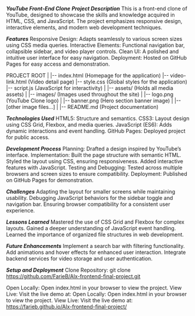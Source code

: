 ***YouTube Front-End Clone***
***Project Description***
This is a front-end clone of YouTube, designed to showcase the skills and knowledge acquired in HTML, CSS, and JavaScript. The project emphasizes responsive design, interactive elements, and modern web development techniques.

***Features***
Responsive Design: Adapts seamlessly to various screen sizes using CSS media queries.
Interactive Elements: Functional navigation bar, collapsible sidebar, and video player controls.
Clean UI: A polished and intuitive user interface for easy navigation.
Deployment: Hosted on GitHub Pages for easy access and demonstration.


PROJECT ROOT
|
|-- index.html          (Homepage for the application)
|-- video-link.html     (Video detail page)
|-- style.css           (Global styles for the application)
|-- script.js           (JavaScript for interactivity)
|
|-- assets/             (Holds all media assets)
|   |-- images/         (Images used throughout the site)
|       |-- logo.png    (YouTube Clone logo)
|       |-- banner.png  (Hero section banner image)
|       |-- [other image files...]
|
|-- README.md           (Project documentation)


***Technologies Used***
HTML5: Structure and semantics.
CSS3: Layout design using CSS Grid, Flexbox, and media queries.
JavaScript (ES6): Adds dynamic interactions and event handling.
GitHub Pages: Deployed project for public access.

***Development Process***
Planning: Drafted a design inspired by YouTube’s interface.
Implementation:
Built the page structure with semantic HTML.
Styled the layout using CSS, ensuring responsiveness.
Added interactive features with JavaScript.
Testing and Debugging: Tested across multiple browsers and screen sizes to ensure compatibility.
Deployment: Published on GitHub Pages for demonstration.

***Challenges***
Adapting the layout for smaller screens while maintaining usability.
Debugging JavaScript behaviors for the sidebar toggle and navigation bar.
Ensuring browser compatibility for a consistent user experience.

***Lessons Learned***
Mastered the use of CSS Grid and Flexbox for complex layouts.
Gained a deeper understanding of JavaScript event handling.
Learned the importance of organized file structures in web development.

***Future Enhancements***
Implement a search bar with filtering functionality.
Add animations and hover effects for enhanced user interaction.
Integrate backend services for video storage and user authentication.

***Setup and Deployment***
Clone Repository:
git clone https://github.com/FarieB/Alx-frontend-final-project.git

Open Locally:
Open index.html in your browser to view the project.
View Live:
Visit the live demo at: Open Locally:
Open index.html in your browser to view the project.
View Live:
Visit the live demo at: https://farieb.github.io/Alx-frontend-final-project/
